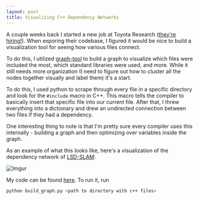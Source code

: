 ```yaml
---
layout: post
title: Visualizing C++ Dependency Networks
---
```


A couple weeks back I started a new job at Toyota Research ([they're hiring!](https://www.tri.global/careers/)). When exporing their codebase, I figured it would be nice to build a visualization tool for seeing how various files connect. 

To do this, I utilized [graph-tool](https://graph-tool.skewed.de/static/doc/index.html) to build a graph to visualize which files were included the most, which standard libraries were used, and more. While it still needs more organization (I need to figure out how to cluster all the nodes together visually and label them) it's a start.

To do this, I used python to scrape through every file in a specific directory and look for the `#include` macro in C++. This macro tells the compiler to basically insert that specific file into our current file. After that, I threw everything into a dictionary and drew an undirected connection between two files if they had a dependency. 

One interesting thing to note is that I'm pretty sure every compiler uses this internally - building a graph and then optimizing over variables inside the graph.

As an example of what this looks like, here's a visualization of the dependency network of [LSD-SLAM](https://github.com/tum-vision/lsd_slam):

![Imgur](https://i.imgur.com/hgB9xOe.png)

My code can be found [here](https://imgur.com/a/zJ1SgDP). To run it, run 

~~~bash
python build_graph.py <path to directory with c++ files>
~~~ 
